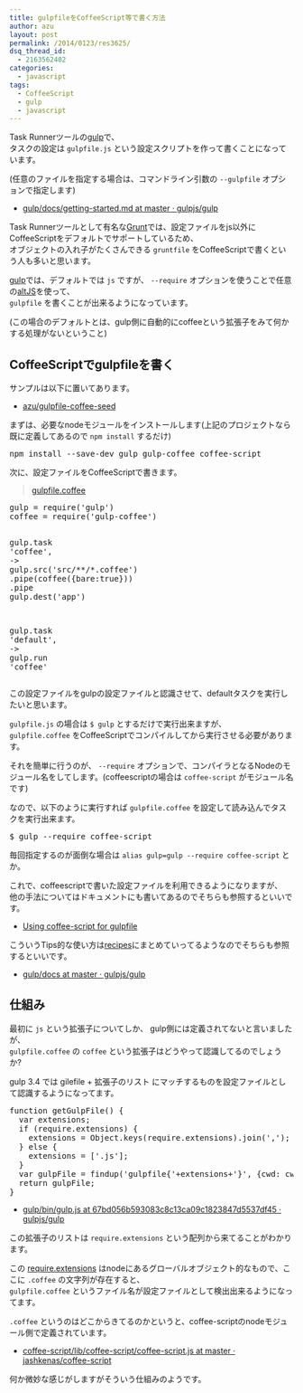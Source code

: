 ```yaml
---
title: gulpfileをCoffeeScript等で書く方法
author: azu
layout: post
permalink: /2014/0123/res3625/
dsq_thread_id:
  - 2163562402
categories:
  - javascript
tags:
  - CoffeeScript
  - gulp
  - javascript
---
```

Task Runnerツールの[gulp][1]で、  
タスクの設定は `gulpfile.js` という設定スクリプトを作って書くことになっています。

(任意のファイルを指定する場合は、コマンドライン引数の `--gulpfile` オプションで指定します)

*   [gulp/docs/getting-started.md at master · gulpjs/gulp][2]

Task Runnerツールとして有名な[Grunt][3]では、設定ファイルをjs以外にCoffeeScriptをデフォルトでサポートしているため、  
オブジェクトの入れ子がたくさんできる `gruntfile` をCoffeeScriptで書くという人も多いと思います。

[gulp][1]では、デフォルトでは `js` ですが、 `--require` オプションを使うことで任意の[altJS][4]を使って、  
`gulpfile` を書くことが出来るようになっています。

(この場合のデフォルトとは、gulp側に自動的にcoffeeという拡張子をみて何かする処理がないということ)

## CoffeeScriptでgulpfileを書く

サンプルは以下に置いてあります。

*   [azu/gulpfile-coffee-seed][5]

まずは、必要なnodeモジュールをインストールします(上記のプロジェクトなら既に定義してあるので `npm install` するだけ)

<div class="highlight">
  <pre>npm install --save-dev gulp gulp-coffee coffee-script
</pre>
</div>

次に、設定ファイルをCoffeeScriptで書きます。

> [gulpfile.coffee][6] 

<div class="highlight">
  <pre><span class="nv">gulp = </span><span class="nx">require</span><span class="p">(</span><span class="s">&#39;gulp&#39;</span><span class="p">)</span>
<span class="nv">coffee = </span><span class="nx">require</span><span class="p">(</span><span class="s">&#39;gulp-coffee&#39;</span><span class="p">)</span>

<span class="nx">gulp</span><span class="p">.</span><span class="nx">task</span> <span class="s">&#39;coffee&#39;</span><span class="p">,</span> <span class="nf">-&gt;</span>
  <span class="nx">gulp</span><span class="p">.</span><span class="nx">src</span><span class="p">(</span><span class="s">&#39;src/**/*.coffee&#39;</span><span class="p">)</span>
      <span class="p">.</span><span class="nx">pipe</span><span class="p">(</span><span class="nx">coffee</span><span class="p">({</span><span class="nx">bare</span><span class="o">:</span><span class="kc">true</span><span class="p">}))</span>
      <span class="p">.</span><span class="nx">pipe</span> <span class="nx">gulp</span><span class="p">.</span><span class="nx">dest</span><span class="p">(</span><span class="s">&#39;app&#39;</span><span class="p">)</span>

<span class="nx">gulp</span><span class="p">.</span><span class="nx">task</span> <span class="s">&#39;default&#39;</span><span class="p">,</span> <span class="nf">-&gt;</span>
  <span class="nx">gulp</span><span class="p">.</span><span class="nx">run</span> <span class="s">&#39;coffee&#39;</span>
</pre>
</div>

この設定ファイルをgulpの設定ファイルと認識させて、defaultタスクを実行したいと思います。

`gulpfile.js` の場合は `$ gulp` とするだけで実行出来ますが、  
`gulpfile.coffee` をCoffeeScriptでコンパイルしてから実行させる必要があります。

それを簡単に行うのが、 `--require` オプションで、コンパイラとなるNodeのモジュール名をしてします。(coffeescriptの場合は `coffee-script` がモジュール名です)

なので、以下のように実行すれば `gulpfile.coffee` を設定して読み込んでタスクを実行出来ます。

<div class="highlight">
  <pre><span class="nv">$ </span>gulp --require coffee-script
</pre>
</div>

毎回指定するのが面倒な場合は `alias gulp=gulp --require coffee-script` とか。

これで、coffeescriptで書いた設定ファイルを利用できるようになりますが、  
他の手法についてはドキュメントにも書いてあるのでそちらも参照するといいです。

*   [Using coffee-script for gulpfile][7]

こういうTips的な使い方は[recipes][8]にまとめていってるようなのでそちらも参照するといいです。

*   [gulp/docs at master · gulpjs/gulp][9]

## 仕組み

最初に `js` という拡張子についてしか、 gulp側には定義されてないと言いましたが、  
`gulpfile.coffee` の `coffee` という拡張子はどうやって認識してるのでしょうか?

gulp 3.4 では gilefile + 拡張子のリスト にマッチするものを設定ファイルとして認識するようになってます。

<div class="highlight">
  <pre><span class="kd">function</span> <span class="nx">getGulpFile</span><span class="p">()</span> <span class="p">{</span>
  <span class="kd">var</span> <span class="nx">extensions</span><span class="p">;</span>
  <span class="k">if</span> <span class="p">(</span><span class="nx">require</span><span class="p">.</span><span class="nx">extensions</span><span class="p">)</span> <span class="p">{</span>
    <span class="nx">extensions</span> <span class="o">=</span> <span class="nb">Object</span><span class="p">.</span><span class="nx">keys</span><span class="p">(</span><span class="nx">require</span><span class="p">.</span><span class="nx">extensions</span><span class="p">).</span><span class="nx">join</span><span class="p">(</span><span class="s1">&#39;,&#39;</span><span class="p">);</span>
  <span class="p">}</span> <span class="k">else</span> <span class="p">{</span>
    <span class="nx">extensions</span> <span class="o">=</span> <span class="p">[</span><span class="s1">&#39;.js&#39;</span><span class="p">];</span>
  <span class="p">}</span>
  <span class="kd">var</span> <span class="nx">gulpFile</span> <span class="o">=</span> <span class="nx">findup</span><span class="p">(</span><span class="s1">&#39;gulpfile{&#39;</span><span class="o">+</span><span class="nx">extensions</span><span class="o">+</span><span class="s1">&#39;}&#39;</span><span class="p">,</span> <span class="p">{</span><span class="nx">cwd</span><span class="o">:</span> <span class="nx">cwd</span><span class="p">,</span> <span class="nx">nocase</span><span class="o">:</span> <span class="kc">true</span><span class="p">});</span>
  <span class="k">return</span> <span class="nx">gulpFile</span><span class="p">;</span>
<span class="p">}</span>
</pre>
</div>

*   [gulp/bin/gulp.js at 67bd056b593083c8c13ca09c1823847d5537df45 · gulpjs/gulp][10]

この拡張子のリストは `require.extensions` という配列から来てることがわかります。

この [require.extensions][11] はnodeにあるグローバルオブジェクト的なもので、ここに `.coffee` の文字列が存在すると、  
`gulpfile.coffee` というファイル名が設定ファイルとして検出出来るようになってます。

`.coffee` というのはどこからきてるのかというと、coffee-scriptのnodeモジュール側で定義されています。

*   [coffee-script/lib/coffee-script/coffee-script.js at master · jashkenas/coffee-script][12]

何か微妙な感じがしますがそういう仕組みのようです。

 [1]: http://gulpjs.com/ "gulp"
 [2]: https://github.com/gulpjs/gulp/blob/master/docs/getting-started.md "gulp/docs/getting-started.md at master · gulpjs/gulp"
 [3]: http://gruntjs.com/ "Grunt"
 [4]: http://altjs.org
 [5]: https://github.com/azu/gulpfile-coffee-seed "azu/gulpfile-coffee-seed"
 [6]: https://github.com/azu/gulpfile-coffee-seed/blob/master/gulpfile.coffee "gulpfile.coffee"
 [7]: https://github.com/gulpjs/gulp/blob/master/docs/recipes/using-coffee-script-for-gulpfile.md " Using coffee-script for gulpfile"
 [8]: https://github.com/gulpjs/gulp/tree/master/docs/recipes "recipes"
 [9]: https://github.com/gulpjs/gulp/tree/master/docs "gulp/docs at master · gulpjs/gulp"
 [10]: https://github.com/gulpjs/gulp/blob/67bd056b593083c8c13ca09c1823847d5537df45/bin/gulp.js#L160 "gulp/bin/gulp.js at 67bd056b593083c8c13ca09c1823847d5537df45 · gulpjs/gulp"
 [11]: http://nodejs.org/api/globals.html#globals_require_extensions "require.extensions#"
 [12]: https://github.com/jashkenas/coffee-script/blob/master/lib/coffee-script/coffee-script.js#L23 "coffee-script/lib/coffee-script/coffee-script.js at master · jashkenas/coffee-script"